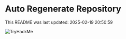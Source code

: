 # Auto Regenerate Repository

This README was last updated: 2025-02-19 20:50:59

 ![TryHackMe](https://tryhackme.com/badge/533634)